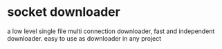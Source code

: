 # socket downloader
a low level single file multi connection downloader, fast and independent downloader. easy to use as downloader in any project
